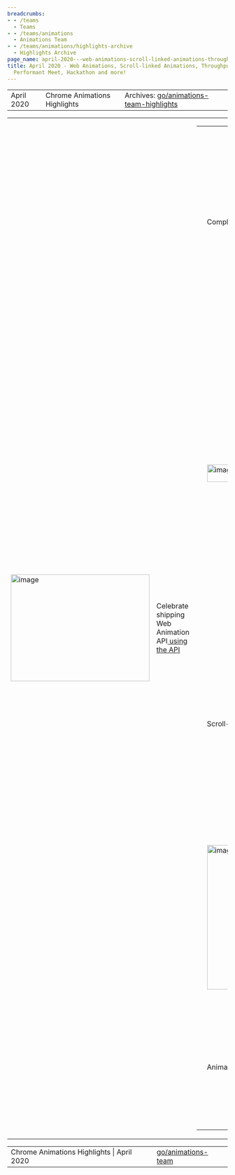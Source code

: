 ```yaml
---
breadcrumbs:
- - /teams
  - Teams
- - /teams/animations
  - Animations Team
- - /teams/animations/highlights-archive
  - Highlights Archive
page_name: april-2020---web-animations-scroll-linked-animations-throughput-metrics-and-more
title: April 2020 - Web Animations, Scroll-linked Animations, Throughput Metrics,
  Performant Meet, Hackathon and more!
---
```


<table>
<tr>

<td>April 2020</td>

<td>Chrome Animations Highlights</td>

<td>Archives: <a href="http://go/animations-team-highlights">go/animations-team-highlights</a></td>

</tr>
</table>

<table>
<tr>

<td><img alt="image" src="https://lh5.googleusercontent.com/Asd0BAjki50O1Jd36jqK8YY87ftxZs4-UTyjagI2h_J-YXt_TCDKwOVcib-lSWoPZzyqhL9DmvaipvwzNVLkpwxr3acGYHXxUbY2m3xeNtuBRmz70cD3ii11lX7NceLqahtL_5Uf" height=244 width=317></td>

<td>Celebrate shipping Web Animation API<a href="https://jsbin.com/weqamosare/1/edit?js,output"> using the API</a></td>

<td><table></td>
<td><tr></td>

<td><td colspan=2>Complete Web Animation API in M84!</td></td>

<td><td colspan=2>The <a href="https://drafts.csswg.org/web-animations-1/">API</a> provides developers with a powerful way to create and control animations on the web including existing CSS Animations and Transitions. After years of effort by the Animation team, Kevin (kevers@) sent out the final <a href="https://groups.google.com/a/chromium.org/forum/#!topic/blink-dev/Wu4yPMznUw0">Intent to Ship</a> and turned on the feature <a href="https://chromium-review.googlesource.com/c/chromium/src/+/2161345">by default</a> in M84! Here is a <a href="https://docs.google.com/document/d/1sWAEytrZDxQWnnqozMSzI2lHvIJ0kF3dzgy9Q1PbYjE/edit">showcase</a> of all the new features. This was a collaborative effort with other browsers which is why the same rich API would be available in <a href="https://webkit.org/blog/10266/web-animations-in-safari-13-1/">Safari</a> and <a href="https://hacks.mozilla.org/2020/04/firefox-75-ambitions-for-april/">Firefox</a> as well. There is still <a href="https://github.com/w3c/csswg-drafts/labels/web-animations-2">room for improvement</a> but let’s take some time to celebrate this big milestone in animations! Thanks to the dozens of developers across five+ organizations (Chrome, Microsoft, Firefox, Igalia, Opera etc.) who have contributed to this! </td></td>

<td><td colspan=2><img alt="image" src="https://lh5.googleusercontent.com/LqXcIohcW0fR8okipubge1E96AcHRzz3xbiq4OubalRtluI5uHTUXSmkFMPNNqy2tLIkW4sRA2sVT8Ugg_wxNNCxvLXMc7wVyhWzcv0tlcNba_EhRbQJKJlTMj_iGoeBzR0z28Ac" height=230 width=459></td></td>

<td><td colspan=2>A long journey of shipping Web Animation API</td></td>

<td></tr></td>
<td><tr></td>
<td></tr></td>
<td><tr></td>

<td><td><img alt="image" src="https://lh4.googleusercontent.com/YcuCWIgXIi7sSxu3o_nP5sEfCPm9JC3eFAe4-xHZ3KC3UXV5FkXsOZJqUUdZo7X9M8TcWU_CIC-ZhOZZjxiIgvZqI0jA6deOklMCJ3BgMLKhB7HBS0rw5g-aSp0Hj3_mWR6INTTp" height=40 width=273></td></td>

<td><td>Green Volume Meter</td></td>

<td><td>Google Meet usage has surged significantly, <a href="https://www.theverge.com/2020/4/28/21240434/google-meet-three-million-users-per-day-pichai-earnings">adding 3M users per day</a>. We’ve noticed that the green volume meter was unexpectedly re-rastered during animation, causing significant CPU usage. Rob (flackr@) came to the rescue and <a href="https://bugs.chromium.org/p/chromium/issues/detail?id=1074055">fixed</a> the issue by preserving the raster scale for animations with will-change: transform. This avoids unnecessary and expensive rasterization, and should greatly reduce CPU/power usage. </td></td>

<td><td><img alt="image" src="https://lh4.googleusercontent.com/xs4GcGU_ey6XxTBPJndhQgyTwZTMiNFuTX3bOTnxgImBUZGsXFIvlhTMbv-x28U93zhNiZP3TC168i_8MloXC2zT3iZxd-zWw6CLHSVYfijGqMQCHLqAwo5fNp6bT2sJes9VsL6o" height=152 width=280></td></td>

<td><td>Better Frame Throughput Metrics</td></td>

<td><td>Frame Throughput is severely impacted during initial page load, often dominating the metric. Xida (xidachen@) modified the sampling logic to measure from 5s to 10s, resulting in more accurate and meaningful values. One site’s dropped frames moved from 84% to 15% at 50th percentile and 99% to 75% at the 95th percentile.</td></td>

<td></tr></td>
<td><tr></td>

<td><td colspan=2>Scroll-linked Animations</td></td>

<td><td colspan=2>It’s been a productive month for scroll-linked animations. Majid (majidvp@) and Yi (yigu@) wrote a full-fledged <a href="https://github.com/w3c/csswg-drafts/blob/master/scroll-animations-1/EXPLAINER.md">explainer</a> for scroll timeline discussing many of the design trade-offs and showcasing multiple examples. Olga (<a href="mailto:gerchiko@microsoft.com">gerchiko@microsoft.com</a>) landed the spec change and implementation for using “zero” as initial start time for scroll-linked animation. Majid landed implementation for <a href="https://github.com/w3c/csswg-drafts/issues/4337">element-based scroll offset</a> and Yi added full support for running scroll-linked animations on the compositor. We now have enough implemented to see the <a href="https://majido.github.io/scroll-timeline/demo/parallax/">demo</a> we built using polyfill now works natively in Chrome Canary with the flag enable-experimental-web-platform-features.</td></td>

<td></tr></td>
<td><tr></td>

<td><td><img alt="image" src="https://lh4.googleusercontent.com/DrrQOx_U_ImfrYijLwAGdIm_khjezvah8V_DwBsvjgErlu-JBozu03cJ4oBy2k3yoGby56gfExyyGK210bfPnF5gMshGzXO4TuWhJ46fgW6N_GCAdG1oJ83s9JbXtDRLSkWRymYM" height=330 width=257></td></td>

<td><td>The timeline start/end offsets are computed based on position of element on the page. When we increase the margin of the element the offsets get updated which affects currentTime and subsequently the animation output.</td></td>

<td><td><img alt="image" src="https://lh4.googleusercontent.com/7yFkBLxKEQnOW-Sdk10vdZluDxgGPQthrGPZG247xYSdHJiTDpmwuxk1mm9jNKFAR1orKDHaFO9abHThe-cdtZd20DjlRb4hdC0085ODhLqnzabP9PkpvtuiC5sYslmxtj5SFilB" height=329 width=254></td></td>

<td><td>Scroll-linked animations show up in devtools and can be scrubbed on-demand!</td></td>

<td></tr></td>
<td><tr></td>

<td><td colspan=2>Animations Team Hackathon</td></td>

<td><td colspan=2>To better understand the Web Animation APIs we’re using and experience the awesome ergonomics of them, and/or pain points, Gene (girard@) initiated the first ever Animations team 1-day hackathon. We created lots of fun experiments that exercise the new APIs: <a href="https://majido.github.io/animation_jam/app/index.html">interactive animation editor</a>, <a href="https://codepen.io/shengha2/pen/NWGWLvq">tetris</a>, <a href="https://codepen.io/yigu/pen/dyYPoLY">ping pong</a>, <a href="https://codepen.io/george-steel/pen/zYvYWxO">got it game</a>, <a href="https://jsbin.com/tanuzonixo/1/edit?html,css,js,output">pendulum </a>(<a href="https://docs.google.com/document/d/1VImYZIzh6mSRwBhSgwiUsB8Mj9NCASqMYzXEa4JXXk4/edit?usp=sharing">explainer).</a></td></td>

<td><td colspan=2><img alt="image" src="https://lh4.googleusercontent.com/T_bcxoaClVBZ9n8k-zQlEaI9eMHlIamrMH4ydr7WSvu0hmvTec4RwW9ZsjCEc42w1VrhCY6QHwNXRFnUDmSkjHGvNBAKNXEb_x0C5qF2KegFbmFY2j01q_r4sBIbQnOVYdw66L4b" height=241 width=245></td></td>

<td><td colspan=2>Constructing the perfect pendulum: an exercise in using the web-animations API</td></td>

<td></tr></td>
<td><tr></td>
<td></tr></td>
<td></table></td>

</tr>
</table>

<table>
<tr>

<td>Chrome Animations Highlights | April 2020</td>

<td><a href="http://go/animations-team">go/animations-team</a></td>

</tr>
</table>
